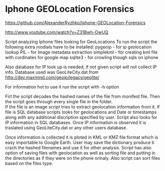 Iphone GEOLocation Forensics
============================
https://github.com/AlexanderRyzhko/Iphone-GEOLocation-Forensics

http://www.youtube.com/watch?v=Z31Bwh-OwUQ

Script analyzing Iphone files looking for GeoLocations
To run the script the following extra modials have to be installed:
  pygeoip - for ip geolocation lookup
  PIL    - for Image metadata extraction
  simplekml - for creating kml file with cordinates for google map
  sqlite3   - for crowling though sqls on iphone

Also database for IP look up is needed, if not given script will not collect IP info.
  Database used was GeoLiteCity.dat from http://dev.maxmind.com/geoip/legacy/geolite/

For information hot to use it run the script with -h option

Firt the script decodes the hashed names of the file from monifest file. Then the script goes 
through every single file in the folder.  
If the file is an image script tries to extract geolocation information from it.
If file is SQL database scripts looks for geolocations and Date or timestamps along 
with any additional discription specified by user. Script also looks for IP information in SQL databases.
Once IP information is observed it is traslated using GeoLiteCity.dat or any other users database.

Once information is collected it is ploted in KML or KMZ file format which is easy importable to Google Earth.
User may save the dictionary produce ti crach the hashed filenames and use it for other analysis. 
Script has also option of saving files with geolocation as well as sorting file and putting in the directories 
as if they were on the phone orinaly. Also script can sort files based on the files type. 
